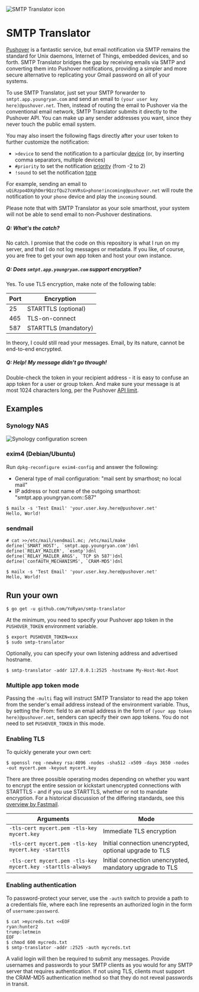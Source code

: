 ![SMTP Translator icon](https://raw.githubusercontent.com/wiki/YoRyan/smtp-translator/header_icon.png)

# SMTP Translator

[Pushover](https://pushover.net) is a fantastic service, but email notification via SMTP remains the standard for Unix daemons, Internet of Things, embedded devices, and so forth. SMTP Translator bridges the gap by receiving emails via SMTP and converting them into Pushover notifications, providing a simpler and more secure alternative to replicating your Gmail password on all of your systems.

To use SMTP Translator, just set your SMTP forwarder to `smtpt.app.youngryan.com` and send an email to `(your user key here)@pushover.net`. Then, instead of routing the email to Pushover via the conventional email network, SMTP Translator submits it directly to the Pushover API. You can make up any sender addresses you want, since they never touch the public email system.

You may also insert the following flags directly after your user token to further customize the notification:

* `>device` to send the notification to a particular [device](https://pushover.net/api#identifiers) (or, by inserting comma separators, multiple devices)
* `#priority` to set the notification [priority](https://pushover.net/api#priority) (from -2 to 2)
* `!sound` to set the notification [tone](https://pushover.net/api#sounds)

For example, sending an email to `uQiRzpo4DXghDmr9QzzfQu27cmVRsG>phone!incoming@pushover.net` will route the notification to your `phone` device and play the `incoming` sound.

Please note that with SMTP Translator as your sole smarthost, your system will not be able to send email to non-Pushover destinations.

##### Q: What's the catch?

No catch. I promise that the code on this repository is what I run on my server, and that I do not log messages or metadata. If you like, of course, you are free to get your own app token and host your own instance.

##### Q: Does `smtpt.app.youngryan.com` support encryption?

Yes. To use TLS encryption, make note of the following table:

| Port | Encryption |
| --- | --- |
| 25 | STARTTLS (optional) |
| 465 | TLS-on-connect |
| 587 | STARTTLS (mandatory) |

In theory, I could still read your messages. Email, by its nature, cannot be end-to-end encrypted.

##### Q: Help! My message didn't go through!

Double-check the token in your recipient address - it is easy to confuse an app token for a user or group token. And make sure your message is at most 1024 characters long, per the Pushover [API limit](https://pushover.net/api#limits).

## Examples

### Synology NAS

![Synology configuration screen](https://raw.githubusercontent.com/wiki/YoRyan/smtp-translator/synology_config.jpg)

### exim4 (Debian/Ubuntu)

Run `dpkg-reconfigure exim4-config` and answer the following:

- General type of mail configuration: "mail sent by smarthost; no local mail"
- IP address or host name of the outgoing smarthost: "smtpt.app.youngryan.com::587"

```
$ mailx -s 'Test Email' 'your.user.key.here@pushover.net'
Hello, World!
```

### sendmail

```
# cat >>/etc/mail/sendmail.mc; /etc/mail/make
define(`SMART_HOST', `smtpt.app.youngryan.com')dnl
define(`RELAY_MAILER', `esmtp')dnl
define(`RELAY_MAILER_ARGS', `TCP $h 587')dnl
define(`confAUTH_MECHANISMS', `CRAM-MD5')dnl
```

```
$ mailx -s 'Test Email' 'your.user.key.here@pushover.net'
Hello, World!
```

## Run your own

```
$ go get -u github.com/YoRyan/smtp-translator
```

At the minimum, you need to specify your Pushover app token in the `PUSHOVER_TOKEN` environment variable.

```
$ export PUSHOVER_TOKEN=xxx
$ sudo smtp-translator
```

Optionally, you can specify your own listening address and advertised hostname.

```
$ smtp-translator -addr 127.0.0.1:2525 -hostname My-Host-Not-Root
```

### Multiple app token mode

Passing the `-multi` flag will instruct SMTP Translator to read the app token from the sender's email address instead of the environment variable. Thus, by setting the From: field to an email address in the form of `(your app token here)@pushover.net`, senders can specify their own app tokens. You do not need to set `PUSHOVER_TOKEN` in this mode.

### Enabling TLS

To quickly generate your own cert:

```
$ openssl req -newkey rsa:4096 -nodes -sha512 -x509 -days 3650 -nodes -out mycert.pem -keyout mycert.key
```

There are three possible operating modes depending on whether you want to encrypt the entire session or kickstart unencrypted connections with STARTTLS - and if you use STARTTLS, whether or not to mandate encryption. For a historical discussion of the differing standards, see this [overview by Fastmail](https://www.fastmail.com/help/technical/ssltlsstarttls.html).

| Arguments | Mode |
| --- | --- |
| `-tls-cert mycert.pem -tls-key mycert.key` | Immediate TLS encryption |
| `-tls-cert mycert.pem -tls-key mycert.key -starttls` | Initial connection unencrypted, optional upgrade to TLS |
| `-tls-cert mycert.pem -tls-key mycert.key -starttls-always` | Initial connection unencrypted, mandatory upgrade to TLS |

### Enabling authentication

To password-protect your server, use the `-auth` switch to provide a path to a credentials file, where each line represents an authorized login in the form of `username:password`.

```
$ cat >mycreds.txt <<EOF
ryan:hunter2
trump:letmein
EOF
$ chmod 600 mycreds.txt
$ smtp-translator -addr :2525 -auth mycreds.txt
```

A valid login will then be required to submit any messages. Provide usernames and passwords to your SMTP clients as you would for any SMTP server that requires authentication. If not using TLS, clients must support the CRAM-MD5 authentication method so that they do not reveal passwords in transit.
